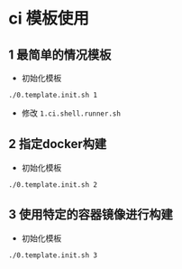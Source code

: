 # ci 模板使用

## 1 最简单的情况模板

* 初始化模板
```
./0.template.init.sh 1
```
* 修改 `1.ci.shell.runner.sh`

## 2 指定docker构建

* 初始化模板
```
./0.template.init.sh 2
```


## 3 使用特定的容器镜像进行构建

* 初始化模板
```
./0.template.init.sh 3
```